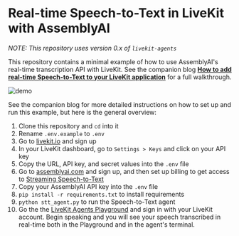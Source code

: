 # Real-time Speech-to-Text in LiveKit with AssemblyAI

*NOTE: This repository uses version 0.x of `livekit-agents`*

This repository contains a minimal example of how to use AssemblyAI's real-time transcription API with LiveKit. See the companion blog [**How to add real-time Speech-to-Text to your LiveKit application**](https://www.assemblyai.com/blog/livekit-realtime-speech-to-text) for a full walkthrough.

![demo](demo.gif)

See the companion blog for more detailed instructions on how to set up and run this example, but here is the general overview:

1. Clone this repository and `cd` into it
2. Rename `.env.example` to `.env`
3. Go to [livekit.io](https://livekit.io) and sign up
4. In your LiveKit dashboard, go to `Settings > Keys` and click on your API key
5. Copy the URL, API key, and secret values into the `.env` file
6. Go to [assemblyai.com](https://www.assemblyai.com/dashboard/signup?utm_source=blog&utm_medium=internal-link&utm_campaign=livekit-realtime-speech-to-text) and sign up, and then set up billing to get access to [Streaming Speech-to-Text](https://www.assemblyai.com/docs/speech-to-text/streaming?utm_source=blog&utm_medium=internal-link&utm_campaign=livekit-realtime-speech-to-text)
7. Copy your AssemblyAI API key into the `.env` file
7. `pip install -r requirements.txt` to install requirements
8. `python stt_agent.py` to run the Speech-to-Text agent
9. Go the the [LiveKit Agents Playground](https://agents-playground.livekit.io/) and sign in with your LiveKit account. Begin speaking and you will see your speech transcribed in real-time both in the Playground and in the agent's terminal.
